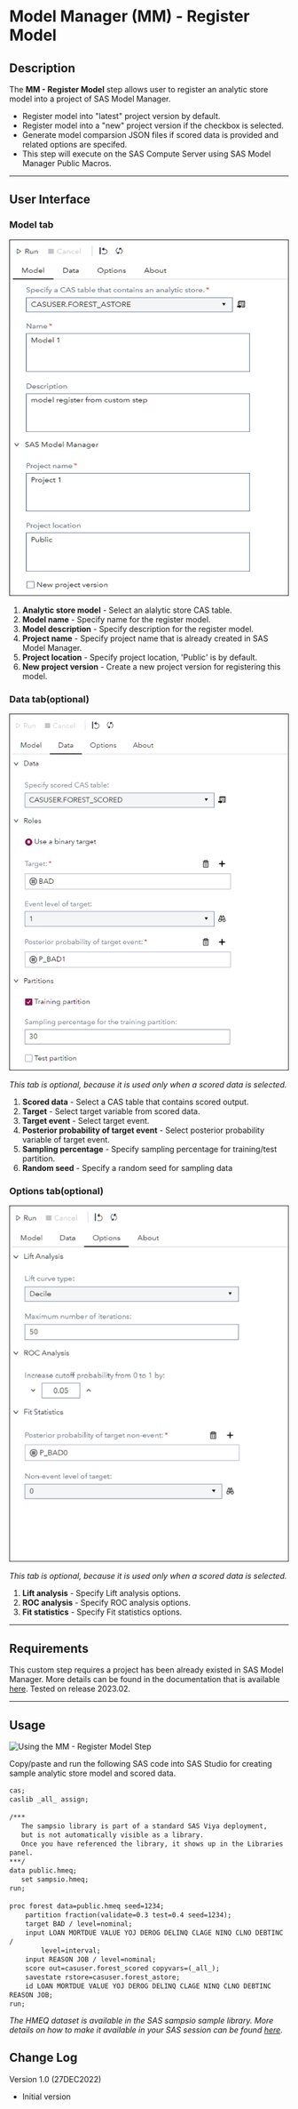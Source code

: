 # Model Manager (MM) - Register Model

## Description

The **MM - Register Model** step allows user to register an analytic store model into a project of SAS Model Manager. 
 * Register model into "latest" project version by default.
 * Register model into a "new" project version if the checkbox is selected.
 * Generate model comparsion JSON files if scored data is provided and related options are specifed.
 * This step will execute on the SAS Compute Server using SAS Model Manager Public Macros.

---
## User Interface  

### **Model tab** ###

   ![](img/register_model_tab.png)

1. **Analytic store model** - Select an alalytic store CAS table.  
2. **Model name** - Specify name for the register model.  
3. **Model description** - Specify description for the register model.  
4. **Project name** - Specify project name that is already created in SAS Model Manager.
5. **Project location** - Specify project location, 'Public' is by default.  
6. **New project version** - Create a new project version for registering this model.  


### **Data tab(optional)** ###

   ![](img/register_data_tab.png)

*This tab is optional, because it is used only when a scored data is selected.*

1. **Scored data** - Select a CAS table that contains scored output.  
2. **Target** - Select target variable from scored data.      
3. **Target event** - Select target event.
4. **Posterior probability of target event** - Select posterior probability variable of target event.  
5. **Sampling percentage** - Specify sampling percentage for training/test partition.
6. **Random seed** - Specify a random seed for sampling data

### **Options tab(optional)** ###

   ![](img/register_options_tab.png)

*This tab is optional, because it is used only when a scored data is selected.*

1. **Lift analysis** - Specify Lift analysis options.  
2. **ROC analysis** - Specify ROC analysis options.       
3. **Fit statistics** - Specify Fit statistics options.

---
## Requirements

This custom step requires a project has been already existed in SAS Model Manager. More details can be found in the documentation that is available [here](https://go.documentation.sas.com/doc/en/mdlmgrcdc/v_028/mdlmgrug/n0fokwp1r4ubmkn1hge4zndlhgna.htm). 
Tested on release 2023.02. 

---
## Usage

![Using the MM - Register Model Step](img/mm_register.gif)  


Copy/paste and run the following SAS code into SAS Studio for creating sample analytic store model and scored data.
```sas
cas; 
caslib _all_ assign; 

/*** 
   The sampsio library is part of a standard SAS Viya deployment, 
   but is not automatically visible as a library.  
   Once you have referenced the library, it shows up in the Libraries panel. 
***/ 
data public.hmeq; 
   set sampsio.hmeq; 
run; 

proc forest data=public.hmeq seed=1234;
	partition fraction(validate=0.3 test=0.4 seed=1234);
	target BAD / level=nominal;
	input LOAN MORTDUE VALUE YOJ DEROG DELINQ CLAGE NINQ CLNO DEBTINC / 
        level=interval;
	input REASON JOB / level=nominal;
	score out=casuser.forest_scored copyvars=(_all_);
	savestate rstore=casuser.forest_astore;
	id LOAN MORTDUE VALUE YOJ DEROG DELINQ CLAGE NINQ CLNO DEBTINC REASON JOB;
run;
```
*The HMEQ dataset is available in the SAS sampsio sample library. More details on how to make it available in your SAS session can be found [here](https://github.com/sassoftware/sas-studio-custom-steps/blob/main/docs/FAQ.md#what-sample-data-is-available-for-use-in-sas-studio-in-a-sas-viya-deployment).*

## Change Log

Version 1.0 (27DEC2022)  

  * Initial version  
  

